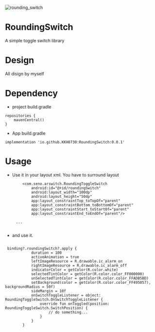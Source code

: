 ![rounding_switch](https://user-images.githubusercontent.com/66052075/204449881-1ae3d6d4-4fd4-4c96-a4d5-2480c7064a61.gif)



# RoundingSwitch
A simple toggle switch library   


# Design
All disign by myself



# Dependency   
- project build.gradle
```
repositories {
    mavenCentral()
}
```

- App build.gradle
```
implementation 'io.github.KKH0730:RoundingSwitch:0.0.1'
```



# Usage
- Use it in your layout xml.
You have to surround layout 
```
        <com.seno.arswitch.RoundingToggleSwitch
            android:id="@+id/roundingSwitch"
            android:layout_width="100dp"
            android:layout_height="50dp"
            app:layout_constraintTop_toTopOf="parent"
            app:layout_constraintBottom_toBottomOf="parent"
            app:layout_constraintStart_toStartOf="parent"
            app:layout_constraintEnd_toEndOf="parent"/>
				
     ...
			
```



- and use it.
```

 binding?.roundingSwitch?.apply {
            duration = 100
            activeAnimation = true
            leftImageResource = R.drawable.ic_alarm_on
            rightImageResource = R.drawable.ic_alarm_off
            indicatorColor = getColor(R.color.white)
            selectedTintColor = getColor(R.color.color_FF000000)
            unSelectedTintColor = getColor(R.color.color_FFADB5BD)
            setBackground(color = getColor(R.color.color_FF495057), backgroundRadius = 50f)
            sideMargin = 10f
            onSwitchToggleListener = object: RoundingToggleSwitch.OnSwitchToggleListener {
                override fun onToggled(position: RoundingToggleSwitch.SwitchPosition) {
                    // do something...
                }
            }
        }
        
```


